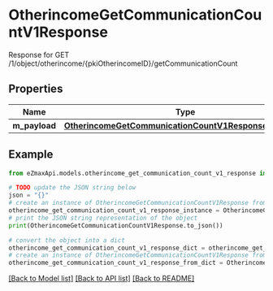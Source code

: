 # OtherincomeGetCommunicationCountV1Response

Response for GET /1/object/otherincome/{pkiOtherincomeID}/getCommunicationCount

## Properties

Name | Type | Description | Notes
------------ | ------------- | ------------- | -------------
**m_payload** | [**OtherincomeGetCommunicationCountV1ResponseMPayload**](OtherincomeGetCommunicationCountV1ResponseMPayload.md) |  | 

## Example

```python
from eZmaxApi.models.otherincome_get_communication_count_v1_response import OtherincomeGetCommunicationCountV1Response

# TODO update the JSON string below
json = "{}"
# create an instance of OtherincomeGetCommunicationCountV1Response from a JSON string
otherincome_get_communication_count_v1_response_instance = OtherincomeGetCommunicationCountV1Response.from_json(json)
# print the JSON string representation of the object
print(OtherincomeGetCommunicationCountV1Response.to_json())

# convert the object into a dict
otherincome_get_communication_count_v1_response_dict = otherincome_get_communication_count_v1_response_instance.to_dict()
# create an instance of OtherincomeGetCommunicationCountV1Response from a dict
otherincome_get_communication_count_v1_response_from_dict = OtherincomeGetCommunicationCountV1Response.from_dict(otherincome_get_communication_count_v1_response_dict)
```
[[Back to Model list]](../README.md#documentation-for-models) [[Back to API list]](../README.md#documentation-for-api-endpoints) [[Back to README]](../README.md)


